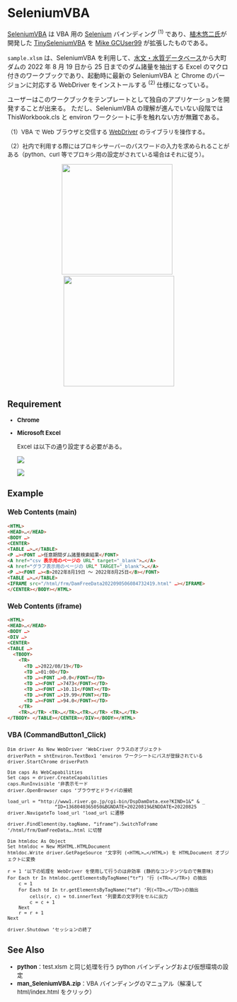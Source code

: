# SeleniumVBA

[SeleniumVBA](https://github.com/GCuser99/SeleniumVBA) は VBA 用の [Selenium](https://www.selenium.dev/ja/documentation/) バインディング<sup> (1) </sup>であり、[植木悠二氏](https://twitter.com/uezochan)が開発した [TinySeleniumVBA](https://github.com/uezo/TinySeleniumVBA/) を [Mike GCUser99](https://github.com/GCuser99) が拡張したものである。

```sample.xlsm``` は、SeleniumVBA を利用して、[水文・水質データベース](http://www1.river.go.jp/)から大町ダムの 2022 年 8 月 19 日から 25 日までのダム諸量を抽出する Excel のマクロ付きのワークブックであり、起動時に最新の SeleniumVBA と Chrome のバージョンに対応する WebDriver をインストールする<sup> (2) </sup>仕様になっている。

ユーザーはこのワークブックをテンプレートとして独自のアプリケーションを開発することが出来る。
ただし、SeleniumVBA の理解が進んでいない段階では ThisWorkbook.cls と environ ワークシートに手を触れない方が無難である。

<span style="font-size: small">
（1）VBA で Web ブラウザと交信する <a href="https://www.selenium.dev/ja/documentation/webdriver/">WebDriver</a> のライブラリを操作する。

（2）社内で利用する際にはプロキシサーバーのパスワードの入力を求められることがある（python、curl 等でプロキシ用の設定がされている場合はそれに従う）。
</span>

<div align="center">
<img src="img/wis.png" height="250">&nbsp;&nbsp;
<img src="img/vba.png" height="250">
</div>

## Requirement

* **Chrome**
* **Microsoft Excel**

    Excel は以下の通り設定する必要がある。

    ![](img/dev.PNG)

    ![](img/macroSetting.PNG)

## Example

### Web Contents (main)
```html
<HTML>
<HEAD>…</HEAD>
<BODY …>
<CENTER>
<TABLE …>…</TABLE>
<P …><FONT …>任意期間ダム諸量検索結果</FONT>
<A href=“csv 表示用のページの URL" target="_blank">…</A>
<A href=“グラフ表示用のページの URL" TARGET="_blank">…</A>
<P …><FONT …><B>2022年8月19日 ～ 2022年8月25日</B></FONT>
<TABLE …>…</TABLE>
<IFRAME src="/html/frm/DamFreeData2022090506084732419.html" …></IFRAME>
</CENTER></BODY></HTML>
```

### Web Contents (iframe)
```html
<HTML>
<HEAD>…</HEAD>
<BODY …>
<DIV …>
<CENTER>
<TABLE …>
  <TBODY>
    <TR>
      <TD …>2022/08/19</TD>
      <TD …>01:00</TD>
      <TD …><FONT …>0.0</FONT></TD>
      <TD …><FONT …>7473</FONT></TD>
      <TD …><FONT …>10.11</FONT></TD>
      <TD …><FONT …>19.99</FONT></TD>
      <TD …><FONT …>94.0</FONT></TD>
    </TR>
    <TR>…</TR> <TR>…</TR>…<TR>…</TR> <TR>…</TR>
</TBODY> </TABLE></CENTER></DIV></BODY></HTML>
```

### VBA (CommandButton1_Click)
```vbnet
Dim driver As New WebDriver ‘WebCriver クラスのオブジェクト
driverPath = shtEnviron.TextBox1 ‘environ ワークシートにパスが登録されている
driver.StartChrome driverPath

Dim caps As WebCapabilities
Set caps = driver.CreateCapabilities
caps.RunInvisible ‘非表示モード
driver.OpenBrowser caps ‘ブラウザとドライバの接続

load_url = “http://www1.river.go.jp/cgi-bin/DspDamData.exe?KIND=1&” & _  
                 “ID=1368040365050&BGNDATE=20220819&ENDDATE=20220825
driver.NavigateTo load_url ‘load_url に遷移

driver.FindElement(by.tagName, “iframe”).SwitchToFrame ‘/html/frm/DamFreeData….html に切替

Dim htmldoc As Object
Set htmldoc = New MSHTML.HTMLDocument
htmldoc.Write driver.GetPageSource ‘文字列 (<HTML>…</HTML>) を HTMLDocument オブジェクトに変換

r = 1 ‘以下の処理を WebDriver を使用して行うのは非効率 (静的なコンテンツなので無意味)
For Each tr In htmldoc.getElementsByTagName(“tr”) ‘行 (<TR>…</TR>) の抽出
    c = 1
    For Each td In tr.getElementsByTagName(“td”) ‘列(<TD>…</TD>)の抽出
        cells(r, c) = td.innerText ‘列要素の文字列をセルに出力
        c = c + 1
    Next
    r = r + 1
Next

driver.Shutdown ‘セッションの終了
```

## See Also

* **python**：test.xlsm と同じ処理を行う python バインディングおよび仮想環境の設定
* **man_SeleniumVBA.zip**：VBA バインディングのマニュアル（解凍して html/index.html をクリック）